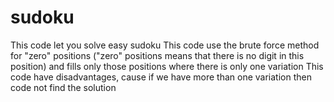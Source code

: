 # sudoku
This code let you solve easy sudoku
This code use the brute force method for "zero" positions ("zero" positions means that there is no digit in this position) and fills only those positions where there is only one variation
This code have disadvantages, cause if we have more than one variation then code not find the solution
